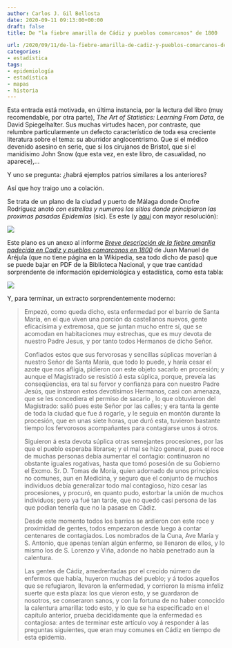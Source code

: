 ```yaml
---
author: Carlos J. Gil Bellosta
date: 2020-09-11 09:13:00+00:00
draft: false
title: De "la fiebre amarilla de Cádiz y pueblos comarcanos" de 1800

url: /2020/09/11/de-la-fiebre-amarilla-de-cadiz-y-pueblos-comarcanos-de-1800/
categories:
- estadística
tags:
- epidemiología
- estadística
- mapas
- historia
---
```


Esta entrada está motivada, en última instancia, por la lectura del libro (muy recomendable, por otra parte), _The Art of Statistics: Learning From Data_, de David Spiegelhalter. Sus muchas virtudes hacen, por contraste, que relumbre particularmente un defecto característico de toda esa creciente literatura sobre el tema: su aburridor anglocentrismo. Que si el médico devenido asesino en serie, que si los cirujanos de Bristol, que si el manidísimo John Snow (que esta vez, en este libro, de casualidad,  no aparece),...

Y uno se pregunta: ¿habrá ejemplos patrios similares a los anteriores?

Así que hoy traigo uno a colación.

Se trata de un plano de la ciudad y puerto de Málaga donde Onofre Rodríguez anotó _con estrellas y numeros los sitios donde principiaron las proximas pasadas Epidemias_ (sic). Es este (y
[aquí](http://bdh.bne.es/bnesearch/detalle/bdh0000033581)
con mayor resolución):

![](/wp-uploads/2020/09/plano_malaga.jpeg)

Este plano es un anexo al informe _[Breve descripción de la fiebre amarilla padecida en Cadiz y pueblos comarcanos en 1800](http://bdh.bne.es/bnesearch/CompleteSearch.do?languageView=es&field=todos&text=Breve+descripci%c3%b3n+de+la+fiebre+amarilla+padecida+en+C%c3%a1diz+y+pueblos+comarcanos+en+1800&showYearItems=&exact=on&textH=&advanced=false&completeText=&pageSize=1&pageSizeAbrv=30&pageNumber=1)_ de Juan Manuel de Aréjula (que no tiene página en la Wikipedia, sea todo dicho de paso) que se puede bajar en PDF de la Biblioteca Nacional, y que trae cantidad sorprendente de información epidemiológica y estadística, como esta tabla:

![](/wp-uploads/2020/09/tabla_fiebre_amarilla_malaga-726x1024.jpeg)

Y, para terminar, un extracto sorprendentemente moderno:

>Empezó, como queda dicho, esta enfermedad por el barrio de Santa María, en el que viven una porción da castellanos nuevos, gente eficacísima y extremosa, que se juntan mucho entre sí, que se acomodan en habitaciones muy estrechas, que es muy devota de nuestro Padre Jesus, y por tanto todos Hermanos de dicho Señor.
>
> Confiados estos que sus fervorosas y sencillas súplicas moverían á nuestro Señor de Santa María, que todo lo puede, y haría cesar el azote que nos afligia, pidieron con este objeto sacarlo en procesión; y aunque el Magistrado se resistió á esta súplica, porque, preveía las conseqüencias, era tal su fervor y confianza para con nuestro Padre Jesús, que instaron estos devotísimos Hermanos, casi con amenaza, que se les concediera el permiso de sacarlo , lo que obtuvieron del Magistrado: salió pues este Señor por las calles; y era tanta la gente de toda la ciudad que fue á rogarle, y le seguia en montón durante la procesión, que en unas siete horas, que duró esta, tuvieron bastante tiempo los fervorosos acompañantes para contagiarse unos á otros.
>
> Siguieron á esta devota súplica otras semejantes procesiones, por las que el pueblo esperaba librarse; y el mal se hizo general, pues el roce de muchas personas debía aumentar el contagio: continuaron no obstante iguales rogativas, hasta que tomó posesión de su Gobierno el Excmo. Sr. D. Tomas de Moría, quien adornado de unos principios no comunes, aun en Medicina, y seguro que el conjunto de muchos individuos debía generalizar todo mal contagioso, hizo cesar las procesiones, y procuró, en quanto pudo, estorbar la unión de muchos individuos; pero ya fué tan tarde, que no quedó casi persona de las que podian tenerla que no la pasase en Cádiz.
>
> Desde este momento todos los barrios se ardieron con este roce y proximidad de gentes, todos empezaron desde luego á contar centenares de contagiados. Los nombrados de la Cuna, Ave María y S. Antonio, que apenas tenían algún enfermo, se llenaron de ellos, y lo mismo los de S. Lorenzo y Viña, adonde no había penetrado aun la calentura.
>
> Las gentes de Cádiz, amedrentadas por el crecido número de enfermos que había, huyeron muchas del pueblo; y á todos aquellos que se refugiaron, llevaron la enfermedad, y corrieron la misma infeliz suerte que esta plaza: los que vieron esto, y se guardaron de nosotros, se conseraron sanos, y con la fortuna de no haber conocido la calentura amarilla: todo esto, y lo que se ha especificado en el capítulo anterior, prueba decididamente que la enfermedad es contagiosa: antes de terminar este artículo voy á responder á las preguntas siguientes, que eran muy comunes en Cádiz en tiempo de esta epidemia.
